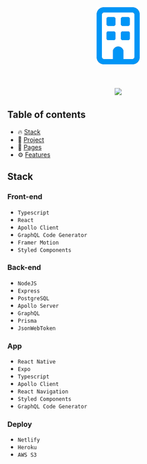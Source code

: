 <div align="center">
  <a href="">
    <img height="130" src="./previews/dongne_logo.png" />
    <br /><br />
    <a display="block" href=""></a>
    <br /><br />
    <img height="700" src="./previews/1.gif" />
  </a>
</div>

## Table of contents

- 🔥 [Stack](#stack)
- 🌈 [Project](#project)
- 📑 [Pages](#pages)
- ⚙ [Features](#features)


## Stack

### Front-end

- `Typescript`
- `React`
- `Apollo Client`
- `GraphQL Code Generator`
- `Framer Motion`
- `Styled Components`

### Back-end

- `NodeJS`
- `Express`
- `PostgreSQL`
- `Apollo Server`
- `GraphQL`
- `Prisma`
- `JsonWebToken`

### App

- `React Native`
- `Expo`
- `Typescript`
- `Apollo Client`
- `React Navigation`
- `Styled Components`
- `GraphQL Code Generator`

### Deploy

- `Netlify`
- `Heroku`
- `AWS S3`
